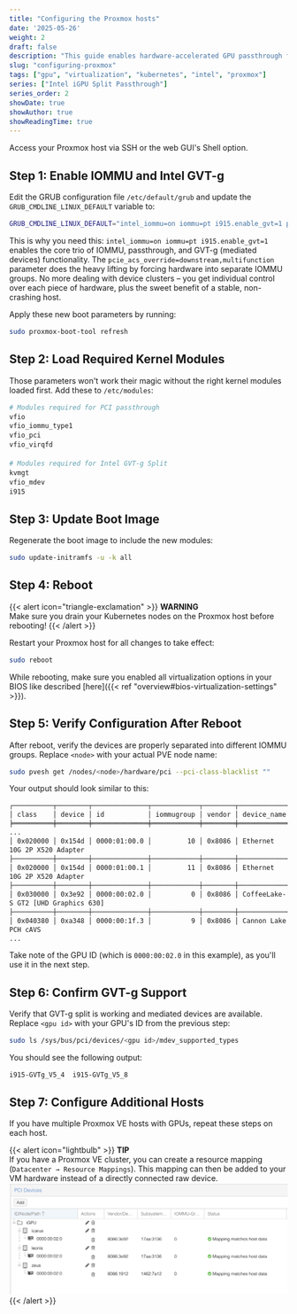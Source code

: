 ```yaml
---
title: "Configuring the Proxmox hosts"
date: '2025-05-26'
weight: 2
draft: false
description: "This guide enables hardware-accelerated GPU passthrough from Proxmox VE hosts through Kubernetes VMs to containers, allowing applications like Jellyfin and Plex to utilize Intel integrated GPUs while maintaining Proxmox console functionality."
slug: "configuring-proxmox"
tags: ["gpu", "virtualization", "kubernetes", "intel", "proxmox"]
series: ["Intel iGPU Split Passthrough"]
series_order: 2
showDate: true
showAuthor: true
showReadingTime: true
---
```

Access your Proxmox host via SSH or the web GUI's Shell option.

## Step 1: Enable IOMMU and Intel GVT-g
Edit the GRUB configuration file `/etc/default/grub` and update the `GRUB_CMDLINE_LINUX_DEFAULT` variable to:
```bash
GRUB_CMDLINE_LINUX_DEFAULT="intel_iommu=on iommu=pt i915.enable_gvt=1 pcie_acs_override=downstream,multifunction"
```
This is why you need this: `intel_iommu=on iommu=pt i915.enable_gvt=1` enables the core trio of IOMMU, passthrough, and GVT-g (mediated devices) functionality. The `pcie_acs_override=downstream,multifunction` parameter does the heavy lifting by forcing hardware into separate IOMMU groups. No more dealing with device clusters – you get individual control over each piece of hardware, plus the sweet benefit of a stable, non-crashing host.

Apply these new boot parameters by running:
```bash
sudo proxmox-boot-tool refresh
```

## Step 2: Load Required Kernel Modules
Those parameters won't work their magic without the right kernel modules loaded first. Add these to `/etc/modules`:
```bash
# Modules required for PCI passthrough
vfio
vfio_iommu_type1
vfio_pci
vfio_virqfd

# Modules required for Intel GVT-g Split
kvmgt
vfio_mdev
i915
```

## Step 3: Update Boot Image
Regenerate the boot image to include the new modules:
```bash
sudo update-initramfs -u -k all
```

## Step 4: Reboot
{{< alert icon="triangle-exclamation" >}}
**WARNING**<br />Make sure you drain your Kubernetes nodes on the Proxmox host before rebooting!
{{< /alert >}}

Restart your Proxmox host for all changes to take effect:
```bash
sudo reboot
```
While rebooting, make sure you enabled all virtualization options in your BIOS like described [here]({{< ref "overview#bios-virtualization-settings" >}}).

## Step 5: Verify Configuration After Reboot
After reboot, verify the devices are properly separated into different IOMMU groups. Replace `<node>` with your actual PVE node name:
```bash
sudo pvesh get /nodes/<node>/hardware/pci --pci-class-blacklist ""
```

Your output should look similar to this:
```
┌──────────┬────────┬──────────────┬────────────┬────────┬──────────────────────────────────────
│ class    │ device │ id           │ iommugroup │ vendor │ device_name
╞══════════╪════════╪══════════════╪════════════╪════════╪══════════════════════════════════════
...
│ 0x020000 │ 0x154d │ 0000:01:00.0 │         10 │ 0x8086 │ Ethernet 10G 2P X520 Adapter
├──────────┼────────┼──────────────┼────────────┼────────┼──────────────────────────────────────
│ 0x020000 │ 0x154d │ 0000:01:00.1 │         11 │ 0x8086 │ Ethernet 10G 2P X520 Adapter
├──────────┼────────┼──────────────┼────────────┼────────┼──────────────────────────────────────
│ 0x030000 │ 0x3e92 │ 0000:00:02.0 │          0 │ 0x8086 │ CoffeeLake-S GT2 [UHD Graphics 630]
├──────────┼────────┼──────────────┼────────────┼────────┼──────────────────────────────────────
│ 0x040380 │ 0xa348 │ 0000:00:1f.3 │          9 │ 0x8086 │ Cannon Lake PCH cAVS
...
```
Take note of the GPU ID (which is `0000:00:02.0` in this example), as you'll use it in the next step.

## Step 6: Confirm GVT-g Support
Verify that GVT-g split is working and mediated devices are available. Replace `<gpu id>` with your GPU's ID from the previous step:
 ```bash
 sudo ls /sys/bus/pci/devices/<gpu id>/mdev_supported_types
```

You should see the following output:
```
i915-GVTg_V5_4  i915-GVTg_V5_8
```

## Step 7: Configure Additional Hosts
If you have multiple Proxmox VE hosts with GPUs, repeat these steps on each host.

{{< alert icon="lightbulb" >}}
**TIP**<br />If you have a Proxmox VE cluster, you can create a resource mapping (`Datacenter → Resource Mappings`). This mapping can then be added to your VM hardware instead of a directly connected raw device.
![Resource Mappings in the Datacenter view](img/configuring-proxmox-01.png "Resource Mappings in the Datacenter view")
{{< /alert >}}
